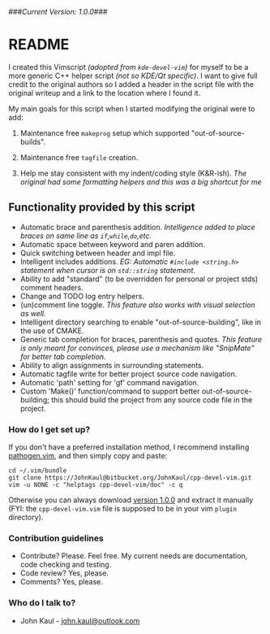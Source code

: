 ###*Current Version: 1.0.0*###
# README #
I created this Vimscript _(adopted from `kde-devel-vim`)_ for myself to be a more generic C++ helper script _(not so KDE/Qt specific)_. I want to give full credit to the original authors so I added a header in the script file with the original writeup and a link to the location where I found it.

My main goals for this script when I started modifying the original were to add:

1. Maintenance free `makeprog` setup which supported "out-of-source-builds".

2. Maintenance free `tagfile` creation.

3. Help me stay consistent with my indent/coding style (K&R-ish). *The original had some formatting helpers and this was a big shortcut for me*


## Functionality provided by this script ##
*  Automatic brace and parenthesis addition. _Intelligence added to place braces on same line as `if`,`while`,`do`,etc._
*  Automatic space between keyword and paren addition.
*  Quick switching between header and impl file.
*  Intelligent includes additions. _EG: Automatic `#include <string.h>` statement when cursor is on `std::string` statement._
*  Ability to add "standard" (to be overridden for personal or project
   stds) comment headers.
*  Change and TODO log entry helpers.
*  (un)comment line toggle. _This feature also works with visual selection as well._
*  Intelligent directory searching to enable "out-of-source-building", like
   in the use of CMAKE.
*  Generic tab completion for braces, parenthesis and quotes. _This feature is only meant for convinces, please use a mechanism like "SnipMate" for better tab completion._
*  Ability to align assignments in surrounding statements.
*  Automatic tagfile write for better project source code navigation.
*  Automatic 'path' setting for 'gf' command navigation.
*  Custom 'Make()' function/command to support better
   out-of-source-building; this should build the project from any source
   code file in the project.

### How do I get set up? ###
If you don't have a preferred installation method, I recommend installing [pathogen.vim](https://github.com/tpope/vim-pathogen), and then simply copy and paste:

    cd ~/.vim/bundle
    git clone https://JohnKaul@bitbucket.org/JohnKaul/cpp-devel-vim.git
    vim -u NONE -c "helptags cpp-devel-vim/doc" -c q

Otherwise you can always download [version 1.0.0](https://bitbucket.org/JohnKaul/cpp-devel-vim/downloads/cpp-devel-vim_v1.0.0.tar.gz) and extract it manually (FYI: the `cpp-devel-vim.vim` file is supposed to be in your vim `plugin` directory).


### Contribution guidelines ###
* Contribute? Please. Feel free. My current needs are documentation, code checking and testing.
* Code review? Yes, please.
* Comments? Yes, please.

### Who do I talk to? ###

* John Kaul - john.kaul@outlook.com